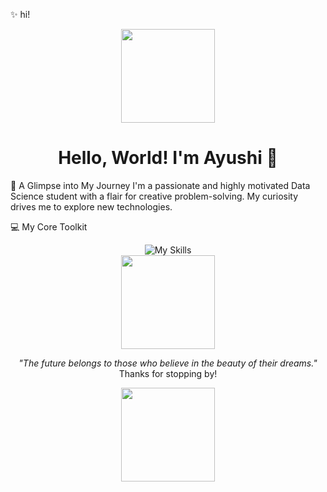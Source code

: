 ✨ hi!
<div align="center">
<img src="https://media.giphy.com/media/v1.Y2lkPTc5MGI3NjExamtuaGJubGp5dnR2cmJxcXd3MjQ2Z2E1YXhxb3BzOXh2eXVuMzJudCZlcD12MV9naWZzX3NlYXJjaCZjdD1n/VePtB3roynxfLYicuV/giphy.gif" width="150"/>
<h1>Hello, World! I'm Ayushi 👋</h1>
</div>

🚀 A Glimpse into My Journey
I'm a passionate and highly motivated Data Science student with a flair for creative problem-solving. My curiosity drives me to explore new technologies. 

💻 My Core Toolkit
<div align="center">
<img src="https://skillicons.dev/icons?i=py,js,docker,aws,git,mongodb,html,css,java,mysql,postman,Vuejs,node" alt="My Skills"/>
<br>
<img src="https://media0.giphy.com/media/v1.Y2lkPTc5MGI3NjExNTRsNnlwZ3I2bXBiN3VrNHNuOWZ0emtuNmc5MjFjNzl6OHQyZ2JkbSZlcD12MV9pbnRlcm5hbF9naWZfYnlfaWQmY3Q9Zw/l0G18BkChcRRctMZ2/giphy.gif" width="150"/>
</div>

<p align="center">
<i>"The future belongs to those who believe in the beauty of their dreams."</i>
<br>
Thanks for stopping by!
</p>

<p align="center">
<img src="https://media2.giphy.com/media/v1.Y2lkPTc5MGI3NjExZ2J4ODNmc2ZobTVhZTRxZ2EybHczdGN1YjJzdGFudGJ1OW83bDhmbiZlcD12MV9pbnRlcm5hbF9naWZfYnlfaWQmY3Q9Zw/tFK8urY6XHj2w/giphy.gif" width="150" />
</p>

